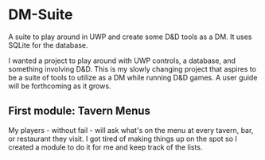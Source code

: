 # DM-Suite
A suite to play around in UWP and create some D&D tools as a DM. It uses SQLite for the database.

I wanted a project to play around with UWP controls, a database, and something involving D&D. This is my slowly changing project that aspires to be a suite of tools to utilize as a DM while running D&D games. A user guide will be forthcoming as it grows.

## First module: Tavern Menus

My players - without fail - will ask what's on the menu at every tavern, bar, or restaurant they visit. I got tired of making things up on the spot so I created a module to do it for me and keep track of the lists.
